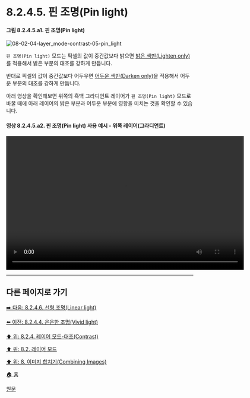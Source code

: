 # 8.2.4.5. 핀 조명(Pin light)

#### 그림 8.2.4.5.a1. 핀 조명(Pin light)
![08-02-04-layer_mode-contrast-05-pin_light](https://github.com/wonder13662/gimp/assets/15767104/1b71a5bf-699b-4f08-86fc-c94ed930f362)

`핀 조명(Pin light)` 모드는 픽셀의 값이 중간값보다 밝으면 [밝은 색만(Lighten only)](./08-02-02-01-00-lighten_only.md)를 적용해서 밝은 부분의 대조를 강하게 만듭니다.

반대로 픽셀의 값이 중간값보다 어두우면 [어두운 색만(Darken only)](./08-02-03-01-00-darken_only.md)을 적용해서 어두운 부분의 대조를 강하게 만듭니다.

아래 영상을 확인해보면 위쪽의 흑백 그라디언트 레이어가 `핀 조명(Pin light)` 모드로 바꿀 때에 아래 레이어의 밝은 부분과 어두운 부분에 영향을 미치는 것을 확인할 수 있습니다.

#### 영상 8.2.4.5.a2. 핀 조명(Pin light) 사용 예시 - 위쪽 레이어(그라디언트)
<video controls="controls" width="640" height="360" src="https://github.com/wonder13662/gimp/assets/15767104/350df6a2-2d0d-4a03-b7dc-6d25d1b4e509"></video>

***

## 다른 페이지로 가기

[➡️ 다음: 8.2.4.6. 선형 조명(Linear light)](./08-02-04-06-linear_light.md)

[⬅️ 이전: 8.2.4.4. 은은한 조명(Vivid light)](./08-02-04-04-vivid_light.md)

[⬆️ 위: 8.2.4. 레이어 모드-대조(Contrast)](./08-02-04-00-contrast-layer-modes.md)

[⬆️ 위: 8.2. 레이어 모드](./08-02-00-layer_modes.md)

[⬆️ 위: 8. 이미지 합치기(Combining Images)](./08-00-combining-images.md)

[🏠 홈](./00-home.md)

[원문](https://docs.gimp.org/2.10/ko/layer-mode-group-contrast.html#layer-mode-pin-light)
